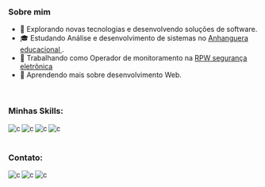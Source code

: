 
<h3>Sobre mim</h3>

- 🤔 Explorando novas tecnologias e desenvolvendo soluções de software.
- 🎓 Estudando Análise e desenvolvimento de sistemas no <a href="https://www.anhanguera.com/"> Anhanguera educacional </a>.
- 💼 Trabalhando como Operador de monitoramento na <a href="https://www.rpwseguranca.com.br/monitoramento-24-horas/?gclid=EAIaIQobChMI68SUk46b9AIVQyCtBh3YKAGCEAAYAiAAEgITpvD_BwE"> RPW segurança eletrônica </a>
- 🌱 Aprendendo mais sobre desenvolvimento Web.

<br/>

<h3>Minhas Skills: </h3>

<img align="left" height="" src="https://img.shields.io/badge/JavaScript-F7DF1E?style=for-the-badge&logo=javascript&logoColor=black" alt="c"/>
<img align="left" height="" src="https://img.shields.io/badge/HTML5-E34F26?style=for-the-badge&logo=html5&logoColor=white" alt="c"/>
<img align="left" height="" src="https://img.shields.io/badge/CSS3-1572B6?style=for-the-badge&logo=css3&logoColor=white" alt="c"/>
<img align="left" height="" src="https://img.shields.io/badge/Bootstrap-563D7C?style=for-the-badge&logo=bootstrap&logoColor=white" alt="c"/>

<br/>
<br/>

<h3>Contato:</h3>

<a href="https://www.linkedin.com/in/joelson-fernandes-4b1841205/"><img align="left" height="" src="https://img.shields.io/badge/LinkedIn-0077B5?style=for-the-badge&logo=linkedin&logoColor=white" alt="c"/></a>

<a href=""><img align="left" height="" src="https://img.shields.io/badge/Gmail-D14836?style=for-the-badge&logo=gmail&logoColor=white" alt="c"/></a>

<a href=""><img align="left" height="" src="https://img.shields.io/badge/Instagram-E4405F?style=for-the-badge&logo=instagram&logoColor=white" alt="c"/></a>

